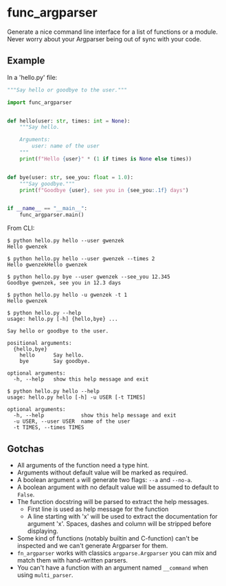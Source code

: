 # func_argparser

Generate a nice command line interface for a list of functions or a module.
Never worry about your Argparser being out of sync with your code.

## Example

In a 'hello.py' file:
```py
"""Say hello or goodbye to the user."""

import func_argparser


def hello(user: str, times: int = None):
    """Say hello.

    Arguments:
        user: name of the user
    """
    print(f"Hello {user}" * (1 if times is None else times))


def bye(user: str, see_you: float = 1.0):
    """Say goodbye."""
    print(f"Goodbye {user}, see you in {see_you:.1f} days")


if __name__ == "__main__":
    func_argparser.main()
```

From CLI:
```
$ python hello.py hello --user gwenzek
Hello gwenzek

$ python hello.py hello --user gwenzek --times 2
Hello gwenzekHello gwenzek

$ python hello.py bye --user gwenzek --see_you 12.345
Goodbye gwenzek, see you in 12.3 days

$ python hello.py hello -u gwenzek -t 1
Hello gwenzek

$ python hello.py --help
usage: hello.py [-h] {hello,bye} ...

Say hello or goodbye to the user.

positional arguments:
  {hello,bye}
    hello      Say hello.
    bye        Say goodbye.

optional arguments:
  -h, --help   show this help message and exit

$ python hello.py hello --help
usage: hello.py hello [-h] -u USER [-t TIMES]

optional arguments:
  -h, --help            show this help message and exit
  -u USER, --user USER  name of the user
  -t TIMES, --times TIMES
```


## Gotchas

- All arguments of the function need a type hint.
- Arguments without default value will be marked as required.
- A boolean argument `a` will generate two flags: `--a` and `--no-a`.
- A boolean argument with no default value will be assumed to default to `False`.
- The function docstring will be parsed to extract the help messages.
  - First line is used as help message for the function
  - A line starting with 'x' will be used to extract the documentation for argument 'x'.
    Spaces, dashes and column will be stripped before displaying.
- Some kind of functions (notably builtin and C-function) can't be inspected and
  we can't generate Argparser for them.
- `fn_argparser` works with classics `argparse.Argparser` you can mix and match
  them with hand-written parsers.
- You can't have a function with an argument named `__command` when using `multi_parser`.
